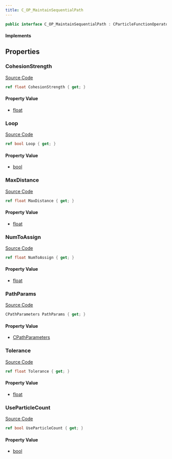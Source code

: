 ```yaml
---
title: C_OP_MaintainSequentialPath
---
```


```csharp
public interface C_OP_MaintainSequentialPath : CParticleFunctionOperator, CParticleFunction, ISchemaClass<CParticleFunction>, ISchemaClass<CParticleFunctionOperator>, ISchemaClass<C_OP_MaintainSequentialPath>, ISchemaField, ISchemaClass, INativeHandle
```

#### Implements

## Properties

### CohesionStrength

[Source Code](https://github.com/swiftly-solution/swiftlys2/blob/main/managed/src/SwiftlyS2.Generated/Schemas/Interfaces/C_OP_MaintainSequentialPath.cs#L21)

```csharp
ref float CohesionStrength { get; }
```

#### Property Value

- [float](https://learn.microsoft.com/dotnet/api/system.single)

### Loop

[Source Code](https://github.com/swiftly-solution/swiftlys2/blob/main/managed/src/SwiftlyS2.Generated/Schemas/Interfaces/C_OP_MaintainSequentialPath.cs#L25)

```csharp
ref bool Loop { get; }
```

#### Property Value

- [bool](https://learn.microsoft.com/dotnet/api/system.boolean)

### MaxDistance

[Source Code](https://github.com/swiftly-solution/swiftlys2/blob/main/managed/src/SwiftlyS2.Generated/Schemas/Interfaces/C_OP_MaintainSequentialPath.cs#L17)

```csharp
ref float MaxDistance { get; }
```

#### Property Value

- [float](https://learn.microsoft.com/dotnet/api/system.single)

### NumToAssign

[Source Code](https://github.com/swiftly-solution/swiftlys2/blob/main/managed/src/SwiftlyS2.Generated/Schemas/Interfaces/C_OP_MaintainSequentialPath.cs#L19)

```csharp
ref float NumToAssign { get; }
```

#### Property Value

- [float](https://learn.microsoft.com/dotnet/api/system.single)

### PathParams

[Source Code](https://github.com/swiftly-solution/swiftlys2/blob/main/managed/src/SwiftlyS2.Generated/Schemas/Interfaces/C_OP_MaintainSequentialPath.cs#L29)

```csharp
CPathParameters PathParams { get; }
```

#### Property Value

- [CPathParameters](/docs/api/shared/schemadefinitions/cpathparameters)

### Tolerance

[Source Code](https://github.com/swiftly-solution/swiftlys2/blob/main/managed/src/SwiftlyS2.Generated/Schemas/Interfaces/C_OP_MaintainSequentialPath.cs#L23)

```csharp
ref float Tolerance { get; }
```

#### Property Value

- [float](https://learn.microsoft.com/dotnet/api/system.single)

### UseParticleCount

[Source Code](https://github.com/swiftly-solution/swiftlys2/blob/main/managed/src/SwiftlyS2.Generated/Schemas/Interfaces/C_OP_MaintainSequentialPath.cs#L27)

```csharp
ref bool UseParticleCount { get; }
```

#### Property Value

- [bool](https://learn.microsoft.com/dotnet/api/system.boolean)

